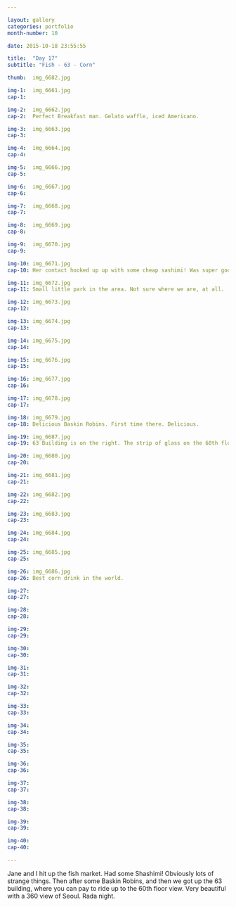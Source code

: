 ```yaml
---

layout: gallery
categories: portfolio
month-number: 10

date: 2015-10-18 23:55:55

title:  "Day 17"
subtitle: "Fish - 63 - Corn"

thumb:	img_6682.jpg

img-1:	img_6661.jpg
cap-1:	

img-2:	img_6662.jpg
cap-2:	Perfect Breakfast man. Gelato waffle, iced Americano. 

img-3:	img_6663.jpg
cap-3: 	

img-4:	img_6664.jpg
cap-4:	

img-5:	img_6666.jpg
cap-5:	

img-6:	img_6667.jpg
cap-6:	

img-7:	img_6668.jpg
cap-7:	

img-8:	img_6669.jpg
cap-8:	

img-9:	img_6670.jpg
cap-9:	

img-10:	img_6671.jpg
cap-10:	Her contact hooked up up with some cheap sashimi! Was super good. Raw fish, 2 kinds. 

img-11:	img_6672.jpg
cap-11:	Small little park in the area. Not sure where we are, at all.

img-12:	img_6673.jpg
cap-12:	

img-13:	img_6674.jpg
cap-13:	

img-14:	img_6675.jpg
cap-14:	

img-15:	img_6676.jpg
cap-15:	

img-16:	img_6677.jpg
cap-16:	

img-17:	img_6678.jpg
cap-17:	

img-18:	img_6679.jpg
cap-18:	Delicious Baskin Robins. First time there. Delicious.

img-19:	img_6687.jpg
cap-19:	63 Building is on the right. The strip of glass on the 60th floor is the 360 view.

img-20:	img_6680.jpg
cap-20:	

img-21:	img_6681.jpg
cap-21:	

img-22:	img_6682.jpg
cap-22:	

img-23:	img_6683.jpg
cap-23:	

img-24:	img_6684.jpg
cap-24:	

img-25:	img_6685.jpg
cap-25:	

img-26:	img_6686.jpg
cap-26:	Best corn drink in the world.

img-27:	
cap-27:	

img-28:	
cap-28:	

img-29:	
cap-29:	

img-30:	
cap-30:	

img-31:	
cap-31:	

img-32:	
cap-32:	

img-33:	
cap-33:	

img-34:	
cap-34:	

img-35:	
cap-35:	

img-36:	
cap-36:	

img-37:	
cap-37:	

img-38:	
cap-38:	

img-39:	
cap-39:	

img-40:	
cap-40:	

---
```


Jane and I hit up the fish market. Had some Shashimi! Obviously lots of strange things. Then after some Baskin Robins, and then we got up the 63 building, where you can pay to ride up to the 60th floor view. Very beautiful with a 360 view of Seoul. Rada night.
